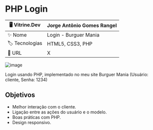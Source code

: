 # PHP Login
| 🖥️ Vitrine.Dev |  Jorge Antônio Gomes Rangel   |
| -------------  | --- |
| :sparkles: Nome        | Login - Burguer Mania
| :label: Tecnologias | HTML5, CSS3, PHP
| :rocket: URL         |  X

![image](https://github.com/JorgeRangell/Php-Login/assets/101427212/491888b3-010b-4dfc-90b7-9884b14ce014)

Login usando PHP, implementado no meu site Burguer Mania (Usuário: cliente, Senha: 1234)

## Objetivos

* Melhor interação com o cliente.
* Ligação entre as ações do usuário e o modelo.
* Boas práticas com PHP.
* Design responsivo.
##
